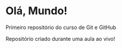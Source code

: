 # Olá, Mundo!
 Primeiro repositório do curso de Git e GitHub

Repositório criado durante uma aula ao vivo! 